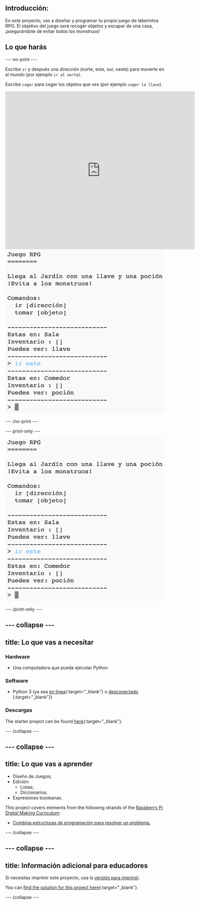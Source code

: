 ## Introducción:

En este proyecto, vas a diseñar y programar tu propio juego de laberintos RPG. El objetivo del juego será recoger objetos y escapar de una casa, ¡asegurándote de evitar todos los monstruos!

## Lo que harás

\--- no-print \---

Escribe `ir` y después una dirección (norte, este, sur, oeste) para moverte en el mundo (por ejemplo `ir al norte`).

Escribe `coger` para coger los objetos que ves (por ejemplo `coger la llave`).

<div class="trinket">
  <iframe src="https://trinket.io/embed/python/d06adeb527?outputOnly=true&start=result" width="600" height="500" frameborder="0" marginwidth="0" marginheight="0" allowfullscreen>
  </iframe>
  <img src="images/rpg-finished.png">
</div>

\--- /no-print \---

\--- print-only \---

![proyecto completo](images/rpg-finished.png)

\--- /print-only \---

## \--- collapse \---

## title: Lo que vas a necesitar

### Hardware

+ Una computadora que pueda ejecutar Python

### Software

+ Python 3 (ya sea [en línea](https://trinket.io/){:target="_blank"} o [desconectado](https://www.python.org/downloads/) {:target="_blank"})

### Descargas

The starter project can be found [here](https://rpf.io/p/en/rpg-go){:target="_blank"}.

\--- /collapse \---

## \--- collapse \---

## title: Lo que vas a aprender

+ Diseño de Juegos;
+ Edición: 
    + Listas;
    + Diccionarios.
+ Expresiones booleanas.

This project covers elements from the following strands of the [Raspberry Pi Digital Making Curriculum](https://rpf.io/curriculum):

+ [Combina estructuras de programación para resolver un problema.](https://www.raspberrypi.org/curriculum/programming/builder)

\--- /collapse \---

## \--- collapse \---

## title: Información adicional para educadores

Si necesitas imprimir este proyecto, usa la [versión para imprimir](https://projects.raspberrypi.org/en/projects/rpg/print).

You can [find the solution for this project here](https://rpf.io/p/en/rpg-get){:target="_blank"}.

\--- /collapse \---